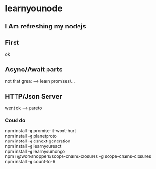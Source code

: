 # learnyounode
## I Am refreshing my nodejs
## First  
ok 
## Async/Await parts 
not that great --> learn promises/...

## HTTP/Json Server 
went ok --> pareto


### Coud do
npm install -g promise-it-wont-hurt   
npm install -g planetproto  
npm install -g esnext-generation  
npm install -g learnyoureact  
npm install -g learnyoumongo  
npm i @workshoppers/scope-chains-closures -g scope-chains-closures  
npm install -g count-to-6  

